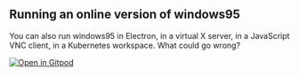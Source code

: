 ## Running an online version of windows95

You can also run windows95 in Electron, in a virtual X server, in a JavaScript VNC client, in a Kubernetes workspace. What could go wrong?

[![Open in Gitpod](https://gitpod.io/button/open-in-gitpod.svg)](https://gitpod.io/#https://github.com/felixrieseberg/windows95)
